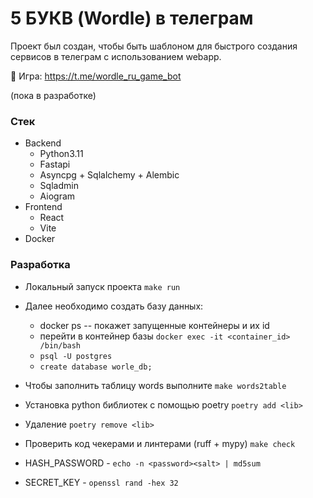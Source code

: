 # 5 БУКВ (Wordle) в телеграм

Проект был создан, чтобы быть шаблоном для быстрого создания сервисов в телеграм с использованием webapp.

🧩 Игра: https://t.me/wordle_ru_game_bot

(пока в разработке)

### Стек

- Backend
  - Python3.11 
  - Fastapi
  - Asyncpg + Sqlalchemy + Alembic
  - Sqladmin
  - Aiogram
- Frontend
  - React
  - Vite
- Docker

### Разработка

- Локальный запуск проекта `make run`
- Далее необходимо создать базу данных:
  - docker ps -- покажет запущенные контейнеры и их id
  - перейти в контейнер базы `docker exec -it <container_id> /bin/bash`
  - `psql -U postgres`
  - `create database worle_db;`
- Чтобы заполнить таблицу words выполните `make words2table`


- Установка python библиотек с помощью poetry `poetry add <lib>`
- Удаление `poetry remove <lib>`
- Проверить код чекерами и линтерами (ruff + mypy) `make check`


- HASH_PASSWORD - `echo -n <password><salt> | md5sum`
- SECRET_KEY - `openssl rand -hex 32`
